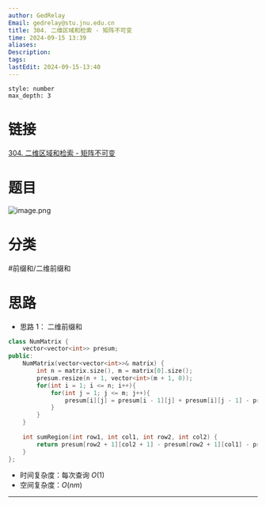 ```yaml
---
author: GedRelay
Email: gedrelay@stu.jnu.edu.cn
title: 304. 二维区域和检索 - 矩阵不可变
time: 2024-09-15 13:39
aliases: 
Description: 
tags: 
lastEdit: 2024-09-15-13:40
---
```


```toc
style: number
max_depth: 3
```

# 链接
[304. 二维区域和检索 - 矩阵不可变](https://leetcode.cn/problems/range-sum-query-2d-immutable/) 

# 题目
![image.png](https://ged-pic-bed.oss-cn-guangzhou.aliyuncs.com/img/202409151339972.png)


# 分类
#前缀和/二维前缀和  

# 思路
- 思路 1：
二维前缀和

```cpp
class NumMatrix {
    vector<vector<int>> presum;
public:
    NumMatrix(vector<vector<int>>& matrix) {
        int n = matrix.size(), m = matrix[0].size();
        presum.resize(n + 1, vector<int>(m + 1, 0));
        for(int i = 1; i <= n; i++){
            for(int j = 1; j <= m; j++){
                presum[i][j] = presum[i - 1][j] + presum[i][j - 1] - presum[i - 1][j - 1] + matrix[i - 1][j - 1];
            }
        }
    }
    
    int sumRegion(int row1, int col1, int row2, int col2) {
        return presum[row2 + 1][col2 + 1] - presum[row2 + 1][col1] - presum[row1][col2 + 1] + presum[row1][col1];
    }
};
```


- 时间复杂度：每次查询 ${O\left( 1 \right)  }$ 
- 空间复杂度：${O\left( nm \right)  }$ 


---

